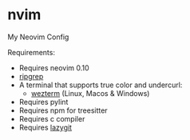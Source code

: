 # nvim
My Neovim Config

Requirements:
- Requires neovim 0.10
- [ripgrep](https://github.com/BurntSushi/ripgrep)
- A terminal that supports true color and undercurl:
    - [wezterm](https://github.com/wez/wezterm) (Linux, Macos & Windows)
- Requires pylint 
- Requires npm for treesitter
- Requires c compiler
- Requires [lazygit](https://github.com/jesseduffield/lazygit)
